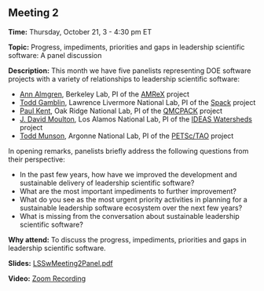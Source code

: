 ## Meeting 2

**Time:** Thursday, October 21, 3 - 4:30 pm ET

**Topic:** Progress, impediments, priorities and gaps in leadership scientific software: A panel discussion

**Description:** This month we have five panelists representing DOE software projects with a variety of relationships to leadership scientific software:
- [Ann Almgren](https://ccse.lbl.gov/people/almgren/), Berkeley Lab, PI of the [AMReX](https://amrex-codes.github.io) project
- [Todd Gamblin](https://people.llnl.gov/gamblin2), Lawrence Livermore National Lab, PI of the [Spack](https://github.com/spack) project
- [Paul Kent](https://web.ornl.gov/~kentpr/), Oak Ridge National Lab, PI of the [QMCPACK](https://qmcpack.org) project
- [J. David Moulton](https://github.com/jd-moulton), Los Alamos National Lab, PI of the [IDEAS Watersheds](https://ideas-productivity.org/ideas-watersheds/ideas-watersheds-team/) project
- [Todd Munson](https://www.mcs.anl.gov/~tmunson/), Argonne National Lab, PI of the [PETSc/TAO](https://petsc.org/) project

In opening remarks, panelists briefly address the following questions from their perspective:
- In the past few years, how have we improved the development and sustainable delivery of leadership scientific software?
- What are the most important impediments to further improvement?
- What do you see as the most urgent priority activities in planning for a sustainable leadership software ecosystem over the next few years?
- What is missing from the conversation about sustainable leadership scientific software?

**Why attend:** To discuss the progress, impediments, priorities and gaps in leadership scientific software.

**Slides:** [LSSwMeeting2Panel.pdf](files/LSSwMeeting2Panel.pdf)

**Video:** [Zoom Recording]()
